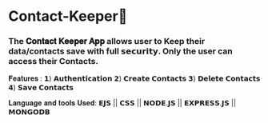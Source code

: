 # Contact-Keeper📜

### The 𝐂𝐨𝐧𝐭𝐚𝐜𝐭 𝐊𝐞𝐞𝐩𝐞𝐫 𝐀𝐩𝐩 allows user to Keep their data/contacts save with full 𝘀𝗲𝗰𝘂𝗿𝗶𝘁𝘆. Only the user can access their Contacts.

𝐅𝐞𝐚𝐭𝐮𝐫𝐞𝐬 :
𝟭) 𝗔𝘂𝘁𝗵𝗲𝗻𝘁𝗶𝗰𝗮𝘁𝗶𝗼𝗻
          𝟮) 𝗖𝗿𝗲𝗮𝘁𝗲 𝗖𝗼𝗻𝘁𝗮𝗰𝘁𝘀
          𝟯) 𝗗𝗲𝗹𝗲𝘁𝗲 𝗖𝗼𝗻𝘁𝗮𝗰𝘁𝘀
          𝟰) 𝗦𝗮𝘃𝗲 𝗖𝗼𝗻𝘁𝗮𝗰𝘁𝘀
 
𝐋𝐚𝐧𝐠𝐮𝐚𝐠𝐞 𝐚𝐧𝐝 𝐭𝐨𝐨𝐥𝐬 𝐔𝐬𝐞𝐝: 𝗘𝗝𝗦 || 𝗖𝗦𝗦 || 𝗡𝗢𝗗𝗘.𝗝𝗦 || 𝗘𝗫𝗣𝗥𝗘𝗦𝗦.𝗝𝗦 || 𝗠𝗢𝗡𝗚𝗢𝗗𝗕

